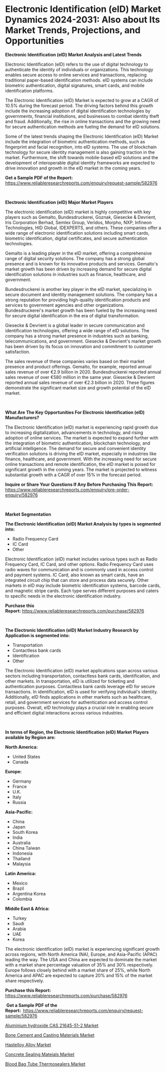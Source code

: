 <p><h1>Electronic Identification (eID) Market Dynamics 2024-2031: Also about Its Market Trends, Projections, and Opportunities</h1></p><p><strong>Electronic Identification (eID) Market Analysis and Latest Trends</strong></p>
<p><p>Electronic Identification (eID) refers to the use of digital technology to authenticate the identity of individuals or organizations. This technology enables secure access to online services and transactions, replacing traditional paper-based identification methods. eID systems can include biometric authentication, digital signatures, smart cards, and mobile identification platforms.</p><p>The Electronic Identification (eID) Market is expected to grow at a CAGR of 10.5% during the forecast period. The driving factors behind this growth include the increasing adoption of digital identification technologies by governments, financial institutions, and businesses to combat identity theft and fraud. Additionally, the rise in online transactions and the growing need for secure authentication methods are fueling the demand for eID solutions.</p><p>Some of the latest trends shaping the Electronic Identification (eID) Market include the integration of biometric authentication methods, such as fingerprint and facial recognition, into eID systems. The use of blockchain technology for secure identity management is also gaining traction in the market. Furthermore, the shift towards mobile-based eID solutions and the development of interoperable digital identity frameworks are expected to drive innovation and growth in the eID market in the coming years.</p></p>
<p><strong>Get a Sample PDF of the Report:&nbsp;</strong> <a href="https://www.reliableresearchreports.com/enquiry/request-sample/582976">https://www.reliableresearchreports.com/enquiry/request-sample/582976</a></p>
<p>&nbsp;</p>
<p><strong>Electronic Identification (eID) Major Market Players</strong></p>
<p><p>The electronic identification (eID) market is highly competitive with key players such as Gemalto, Bundesdruckerei, Goznak, Giesecke & Devrient, Iris Corporation Berhad, Semlex Group, Veridos, Morpho, NXP, Infineon Technologies, HID Global, IDEXPERTS, and others. These companies offer a wide range of electronic identification solutions including smart cards, biometric identification, digital certificates, and secure authentication technologies.</p><p>Gemalto is a leading player in the eID market, offering a comprehensive range of digital security solutions. The company has a strong global presence and is known for its innovative products and services. Gemalto's market growth has been driven by increasing demand for secure digital identification solutions in industries such as finance, healthcare, and government.</p><p>Bundesdruckerei is another key player in the eID market, specializing in secure document and identity management solutions. The company has a strong reputation for providing high-quality identification products and services to government agencies and other organizations. Bundesdruckerei's market growth has been fueled by the increasing need for secure digital identification in the era of digital transformation.</p><p>Giesecke & Devrient is a global leader in secure communication and identification technologies, offering a wide range of eID solutions. The company has a strong market presence in industries such as banking, telecommunications, and government. Giesecke & Devrient's market growth has been driven by its focus on innovation and commitment to customer satisfaction.</p><p>The sales revenue of these companies varies based on their market presence and product offerings. Gemalto, for example, reported annual sales revenue of over €2.9 billion in 2020. Bundesdruckerei reported annual sales revenue of over €580 million in the same year. Giesecke & Devrient reported annual sales revenue of over €2.3 billion in 2020. These figures demonstrate the significant market size and growth potential of the eID market.</p></p>
<p>&nbsp;</p>
<p><strong>What Are The Key Opportunities For Electronic Identification (eID) Manufacturers?</strong></p>
<p><p>The Electronic Identification (eID) market is experiencing rapid growth due to increasing digitalization, advancements in technology, and rising adoption of online services. The market is expected to expand further with the integration of biometric authentication, blockchain technology, and artificial intelligence. The demand for secure and convenient identity verification solutions is driving the eID market, especially in industries like finance, healthcare, and government. With the increasing need for secure online transactions and remote identification, the eID market is poised for significant growth in the coming years. The market is projected to witness substantial growth with a CAGR of over 15% in the forecast period.</p></p>
<p><strong>Inquire or Share Your Questions If Any Before Purchasing This Report:</strong> <a href="https://www.reliableresearchreports.com/enquiry/pre-order-enquiry/582976">https://www.reliableresearchreports.com/enquiry/pre-order-enquiry/582976</a></p>
<p>&nbsp;</p>
<p><strong>Market Segmentation</strong></p>
<p><strong>The Electronic Identification (eID) Market Analysis by types is segmented into:</strong></p>
<p><ul><li>Radio Frequency Card</li><li>IC Card</li><li>Other</li></ul></p>
<p><p>Electronic Identification (eID) market includes various types such as Radio Frequency Card, IC Card, and other options. Radio Frequency Card uses radio waves for communication and is commonly used in access control and payment systems. IC Card, also known as smart cards, have an integrated circuit chip that can store and process data securely. Other markets in eID may include biometric identification systems, barcode cards, and magnetic stripe cards. Each type serves different purposes and caters to specific needs in the electronic identification industry.</p></p>
<p><strong>Purchase this Report:&nbsp;</strong><a href="https://www.reliableresearchreports.com/purchase/582976">https://www.reliableresearchreports.com/purchase/582976</a></p>
<p>&nbsp;</p>
<p><strong>The Electronic Identification (eID) Market Industry Research by Application is segmented into:</strong></p>
<p><ul><li>Transportation</li><li>Contactless bank cards</li><li>Identification</li><li>Other</li></ul></p>
<p><p>The Electronic Identification (eID) market applications span across various sectors including transportation, contactless bank cards, identification, and other markets. In transportation, eID is utilized for ticketing and authentication purposes. Contactless bank cards leverage eID for secure transactions. In identification, eID is used for verifying individual's identity. Additionally, eID finds applications in other markets such as healthcare, retail, and government services for authentication and access control purposes. Overall, eID technology plays a crucial role in enabling secure and efficient digital interactions across various industries.</p></p>
<p>&nbsp;</p>
<p><strong>In terms of Region, the Electronic Identification (eID) Market Players available by Region are:</strong></p>
<p>
    <p> <strong> North America: </strong>
        <ul>
            <li>United States</li>
            <li>Canada</li>
        </ul>
        </p> 
    <p> <strong> Europe: </strong>
        <ul>
            <li>Germany</li>
            <li>France</li>
            <li>U.K.</li>
            <li>Italy</li>
            <li>Russia</li>
        </ul>
        </p> 
    <p> <strong> Asia-Pacific: </strong>
        <ul>
            <li>China</li>
            <li>Japan</li>
            <li>South Korea</li>
            <li>India</li>
            <li>Australia</li>
            <li>China Taiwan</li>
            <li>Indonesia</li>
            <li>Thailand</li>
            <li>Malaysia</li>
        </ul>
        </p> 
    <p> <strong> Latin America: </strong>
        <ul>
            <li>Mexico</li>
            <li>Brazil</li>
            <li>Argentina Korea</li>
            <li>Colombia</li>
        </ul>
        </p> 
    <p> <strong> Middle East & Africa: </strong>
        <ul>
            <li>Turkey</li>
            <li>Saudi</li>
            <li>Arabia</li>
            <li>UAE</li>
            <li>Korea</li>
        </ul>
    </p>
    </p>
<p><p>The electronic identification (eID) market is experiencing significant growth across regions, with North America (NA), Europe, and Asia-Pacific (APAC) leading the way. The USA and China are expected to dominate the market with a market share percentage valuation of 35% and 30% respectively. Europe follows closely behind with a market share of 25%, while North America and APAC are expected to capture 20% and 15% of the market share respectively.</p></p>
<p><strong>Purchase this Report: </strong><a href="https://www.reliableresearchreports.com/purchase/582976">https://www.reliableresearchreports.com/purchase/582976</a></p>
<p>&nbsp;<strong>Get a Sample PDF of the Report:&nbsp;&nbsp;</strong><a href="https://www.reliableresearchreports.com/enquiry/request-sample/582976">https://www.reliableresearchreports.com/enquiry/request-sample/582976</a></p>
<p><strong></strong></p>
<p><p><a href="https://github.com/RoccoManning/Market-Research-Report-List-3/blob/main/aluminium-hydroxide-cas-21645-51-2-market.md">Aluminium hydroxide CAS 21645-51-2 Market</a></p><p><a href="https://medium.com/@annaalexander40/bone-cement-and-casting-materials-market-outlook-industry-overview-and-forecast-2024-to-2031-46b0e1b64b2e">Bone Cement and Casting Materials Market</a></p><p><a href="https://github.com/gulaimolin/Market-Research-Report-List-3/blob/main/hastelloy-alloy-market.md">Hastelloy Alloy Market</a></p><p><a href="https://issuu.com/reportprime-2/docs/concrete-sealing-mateials-market-size-2030.pptx">Concrete Sealing Mateials Market</a></p><p><a href="https://medium.com/@annaalexander40/blood-bag-tube-thermosealers-market-insight-market-trends-growth-forecasted-from-2024-to-2031-a60a5446760e">Blood Bag Tube Thermosealers Market</a></p></p>